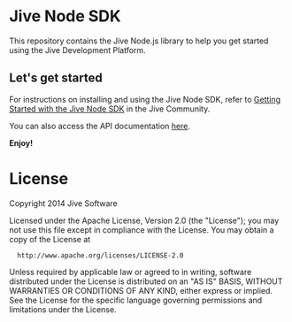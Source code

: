 # Jive Node SDK

This repository contains the Jive Node.js library to help you get started using the Jive Development Platform.

## Let's get started

For instructions on installing and using the Jive Node SDK, refer to [Getting Started with the Jive Node SDK](https://community.jivesoftware.com/docs/DOC-114053) in the Jive Community.

You can also access the API documentation [here](https://cdn.rawgit.com/jivesoftware/jive-sdk/master/docs/api/index.html).

**Enjoy!**

# License 

   Copyright 2014 Jive Software

   Licensed under the Apache License, Version 2.0 (the "License");
   you may not use this file except in compliance with the License.
   You may obtain a copy of the License at

      http://www.apache.org/licenses/LICENSE-2.0

   Unless required by applicable law or agreed to in writing, software
   distributed under the License is distributed on an "AS IS" BASIS,
   WITHOUT WARRANTIES OR CONDITIONS OF ANY KIND, either express or implied.
   See the License for the specific language governing permissions and
   limitations under the License.

